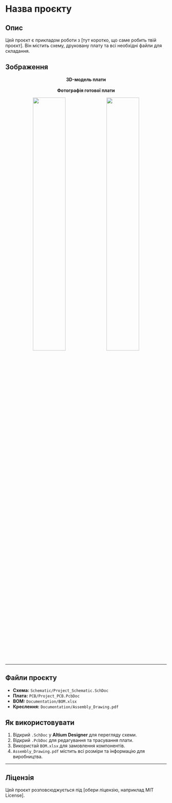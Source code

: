 # Назва проєкту

## Опис
Цей проєкт є прикладом роботи з [тут коротко, що саме робить твій проєкт]. Він містить схему, друковану плату та всі необхідні файли для складання.

## Зображення
<p align="center">
    <span style="display:block; text-align:center;"><b>3D-модель плати</b></span>&nbsp;&nbsp;&nbsp;&nbsp;<span style="display:block; text-align:center;"><b>Фотографія готової плати</b></span>
</p>
<p align="center">
    <img src="https://github.com/user-attachments/assets/50719c39-d52b-4cf7-b067-b02122c8c213" width="45%">
    <img src="https://github.com/user-attachments/assets/22568f50-113d-48f9-a8e6-9f16bac42b74" width="45%">
</p>

---

## Файли проєкту
- **Схема:** `Schematic/Project_Schematic.SchDoc`
- **Плата:** `PCB/Project_PCB.PcbDoc`
- **BOM:** `Documentation/BOM.xlsx`
- **Креслення:** `Documentation/Assembly_Drawing.pdf`

## Як використовувати
1. Відкрий `.SchDoc` у **Altium Designer** для перегляду схеми.
2. Відкрий `.PcbDoc` для редагування та трасування плати.
3. Використай `BOM.xlsx` для замовлення компонентів.
4. `Assembly_Drawing.pdf` містить всі розміри та інформацію для виробництва.

---

## Ліцензія
Цей проєкт розповсюджується під [обери ліцензію, наприклад MIT License].

